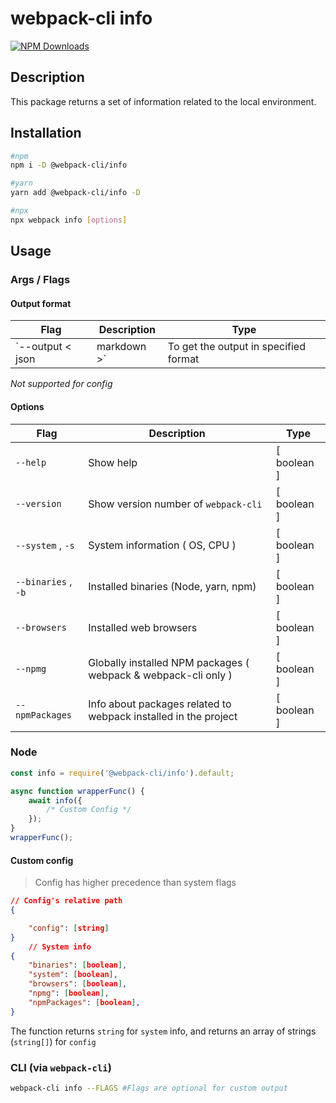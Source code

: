 # webpack-cli info

[![NPM Downloads][downloads]][downloads-url]

## Description

This package returns a set of information related to the local environment.

## Installation

```bash
#npm
npm i -D @webpack-cli/info

#yarn
yarn add @webpack-cli/info -D

#npx
npx webpack info [options]

```

## Usage

### Args / Flags

#### Output format

| Flag                           | Description                           | Type       |
| ------------------------------ | ------------------------------------- | ---------- |
| `--output < json | markdown >` | To get the output in specified format | [ string ] |

_Not supported for config_

#### Options

| Flag                | Description                                                     | Type        |
| ------------------- | --------------------------------------------------------------- | ----------- |
| `--help`            | Show help                                                       | [ boolean ] |
| `--version`         | Show version number of `webpack-cli`                            | [ boolean ] |
| `--system` , `-s`   | System information ( OS, CPU )                                  | [ boolean ] |
| `--binaries` , `-b` | Installed binaries (Node, yarn, npm)                            | [ boolean ] |
| `--browsers`        | Installed web browsers                                          | [ boolean ] |
| `--npmg`            | Globally installed NPM packages ( webpack & webpack-cli only )  | [ boolean ] |
| `--npmPackages`     | Info about packages related to webpack installed in the project | [ boolean ] |

### Node

```js
const info = require('@webpack-cli/info').default;

async function wrapperFunc() {
    await info({
        /* Custom Config */
    });
}
wrapperFunc();
```

#### Custom config

> Config has higher precedence than system flags

```json
// Config's relative path
{

    "config": [string]
}
    // System info
{
    "binaries": [boolean],
    "system": [boolean],
    "browsers": [boolean],
    "npmg": [boolean],
    "npmPackages": [boolean],
}
```

The function returns `string` for `system` info, and returns an array of strings (`string[]`) for `config`

### CLI (via `webpack-cli`)

```bash
webpack-cli info --FLAGS #Flags are optional for custom output
```

[downloads]: https://img.shields.io/npm/dm/@webpack-cli/info.svg
[downloads-url]: https://www.npmjs.com/package/@webpack-cli/info

